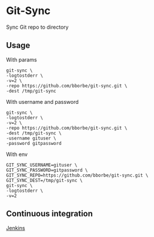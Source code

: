# Git-Sync

Sync Git repo to directory

## Usage

With params

```
git-sync \
-logtostderr \
-v=2 \
-repo https://github.com/bborbe/git-sync.git \
-dest /tmp/git-sync
```

With username and password

```
git-sync \
-logtostderr \
-v=2 \
-repo https://github.com/bborbe/git-sync.git \
-dest /tmp/git-sync \
-username gituser \
-password gitpassword
```

With env

```
GIT_SYNC_USERNAME=gituser \
GIT_SYNC_PASSWORD=gitpassword \
GIT_SYNC_REPO=https://github.com/bborbe/git-sync.git \
GIT_SYNC_DEST=/tmp/git-sync \
git-sync \
-logtostderr \
-v=2
```

## Continuous integration

[Jenkins](https://jenkins.benjamin-borbe.de/job/Go-Git-Sync/)
